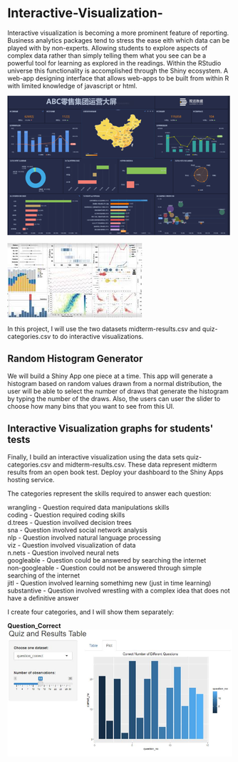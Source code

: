 # Interactive-Visualization-
Interactive visualization is becoming a more prominent feature of reporting. Business analytics packages tend to stress the ease eith which data can be played with by non-experts. Allowing students to explore aspects of complex data rather than simply telling them what you see can be a powerful tool for learning as explored in the readings. Within the RStudio universe this functionality is accomplished through the Shiny ecosystem. A web-app designing interface that allows web-apps to be built from within R with limited knowledge of javascript or html.

![Interactive Visualization ex1](./picture.jpg)

![Interactive Visualization ex2](./picture2.jpg)

In this project, I will use the two datasets midterm-results.csv and quiz-categories.csv to do interactive visualizations.

## Random Histogram Generator
We will build a Shiny App one piece at a time. This app will generate a histogram based on random values drawn from a normal distribution, the user will be able to select the number of draws that generate the histogram by typing the number of the draws. Also, the users can user the slider to choose how many bins that you want to see from this UI.





## Interactive Visualization graphs for students' tests

Finally, I build an interactive visualization using the data sets quiz-categories.csv and midterm-results.csv. These data represent midterm results from an open book test. Deploy your dashboard to the Shiny Apps hosting service. 

The categories represent the skills required to answer each question:

wrangling - Question required data manipulations skills  
coding - Question required coding skills  
d.trees - Question invoilved decision trees  
sna - Question involved social network analysis  
nlp - Question involved natural language processing  
viz - Question involved visualization of data  
n.nets - Question involved neural nets  
googleable - Question could be answered by searching the internet  
non-googleable - Question could not be answered through simple searching of the internet  
jitl - Question involved learning somethimg new (just in time learning)  
substantive - Question involved wrestling with a complex idea that does not have a definitive answer

I create four categories, and I will show them separately:

**Question_Correct**
![Question_Correct](./question_correct.jpg)
